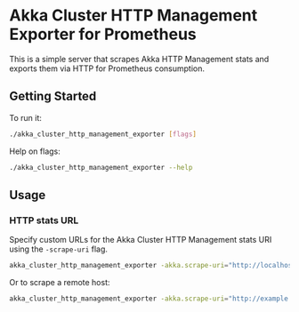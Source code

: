 # Akka Cluster HTTP Management Exporter for Prometheus

This is a simple server that scrapes Akka HTTP Management stats and exports them via HTTP for
Prometheus consumption.

## Getting Started

To run it:

```bash
./akka_cluster_http_management_exporter [flags]
```

Help on flags:

```bash
./akka_cluster_http_management_exporter --help
```

## Usage

### HTTP stats URL

Specify custom URLs for the Akka Cluster HTTP Management stats URI using the `-scrape-uri` flag.

```bash
akka_cluster_http_management_exporter -akka.scrape-uri="http://localhost:19999/members"
```

Or to scrape a remote host:

```bash
akka_cluster_http_management_exporter -akka.scrape-uri="http://example.com:19999/members"
```

